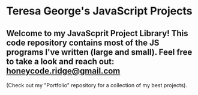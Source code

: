 # Teresa George's JavaScript Projects

## Welcome to my JavaScprit Project Library! This code repository contains most of the JS programs I've written (large and small). Feel free to take a look and reach out: honeycode.ridge@gmail.com  
(Check out my "Portfolio" repository for a collection of my best projects).
